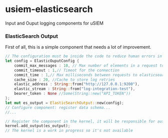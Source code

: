 # usiem-elasticsearch
Input and Ouput logging components for uSIEM

### ElasticSearch Output
First of all, this is a simple component that needs a lot of improvement.
```rust
// The configuration must be inside the code to reduce human errors in configuration files
let config = ElasticOuputConfig {
    commit_max_messages : 10, // Max number of elements in a request to elasticsearch
    commit_timeout : 1,// Timeot for the connection
    commit_time : 1,// Max milliseconds between requests to elasticsearch
    cache_size : 20, //Cache to store log retries
    elastic_address : String::from("http://127.0.0.1:9200"),
    elastic_stream : String::from("log-integration-test"),
    bearer_token : None //Some(String::new("API_TOKEN"))
};
let mut es_output = ElasticSearchOutput::new(config);
// Configure component: register data schema...
//...

// Register the component in the kernel, it will be responsible for autoscaling and starting copies of the component 
kernel.add_output(es_output);
// The kernel is a work in progress so it's not available
```